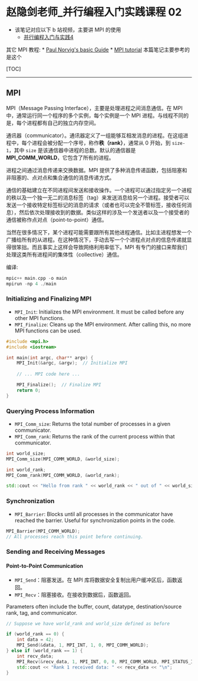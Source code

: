 # 赵隐剑老师_并行编程入门实践课程 02

* 该笔记对应以下 b 站视频，主要讲 MPI 的使用
	*  [并行编程入门与实践4](https://www.bilibili.com/video/BV1PQU2YvE8J/?spm_id_from=333.788.recommend_more_video.4&vd_source=b7bbd99721bfe117cc47d14c9f45af86)

其它 MPI 教程:
	* [Paul Norvig's basic Guide](https://www.paulnorvig.com/guides/using-mpi-with-c.html) 
	* [MPI tutorial](https://mpitutorial.com/tutorials/) 本篇笔记主要参考的是这个

[TOC]


---

## MPI

MPI（Message Passing Interface），主要是处理进程之间消息通信。在 MPI 中，通常运行同一个程序的多个实例，每个实例是一个 MPI 进程。与线程不同的是，每个进程都有自己的独立内存空间。

通讯器（communicator）。通讯器定义了一组能够互相发消息的进程。在这组进程中，每个进程会被分配一个序号，称作**秩（rank）**，通常从 0 开始，到 `size-1`，其中 `size` 是该通信器中进程的总数。默认的通信器是 **MPI_COMM_WORLD**，它包含了所有的进程。

进程之间通过消息传递来交换数据。MPI 提供了多种消息传递函数，包括阻塞和非阻塞的、点对点和集合通信的消息传递方式。

通信的基础建立在不同进程间发送和接收操作。一个进程可以通过指定另一个进程的秩以及一个独一无二的消息标签（tag）来发送消息给另一个进程。接受者可以发送一个接收特定标签标记的消息的请求（或者也可以完全不管标签，接收任何消息），然后依次处理接收到的数据。类似这样的涉及一个发送者以及一个接受者的通信被称作点对点（point-to-point）通信。

当然在很多情况下，某个进程可能需要跟所有其他进程通信。比如主进程想发一个广播给所有的从进程。在这种情况下，手动去写一个个进程点对点的信息传递就显得很笨拙。而且事实上这样会导致网络利用率低下。MPI 有专门的接口来帮我们处理这类所有进程间的集体性（collective）通信。

编译:

```cpp
mpic++ main.cpp -o main
mpirun -np 4 ./main
```

### Initializing and Finalizing MPI

-   `MPI_Init`: Initializes the MPI environment. It must be called before any other MPI functions.
-   `MPI_Finalize`: Cleans up the MPI environment. After calling this, no more MPI functions can be used.

```cpp
#include <mpi.h>
#include <iostream>

int main(int argc, char** argv) {
    MPI_Init(&argc, &argv);  // Initialize MPI
    
    // ... MPI code here ...

    MPI_Finalize();  // Finalize MPI
    return 0;
}
```


### Querying Process Information

-  `MPI_Comm_size`: Returns the total number of processes in a given communicator.
-   `MPI_Comm_rank`: Returns the rank of the current process within that communicator.

```cpp
int world_size;
MPI_Comm_size(MPI_COMM_WORLD, &world_size);

int world_rank;
MPI_Comm_rank(MPI_COMM_WORLD, &world_rank);

std::cout << "Hello from rank " << world_rank << " out of " << world_size << "!\n";
```


### Synchronization

* `MPI_Barrier`: Blocks until all processes in the communicator have reached the barrier. Useful for synchronization points in the code.

```cpp
MPI_Barrier(MPI_COMM_WORLD);
// All processes reach this point before continuing.
```

### Sending and Receiving Messages

#### Point-to-Point Communication

-   `MPI_Send`：阻塞发送。在 MPI 库将数据安全复制出用户缓冲区后，函数返回。
-   `MPI_Recv`：阻塞接收。在接收到数据后，函数返回。

Parameters often include the buffer, count, datatype, destination/source rank, tag, and communicator.

```cpp
// Suppose we have world_rank and world_size defined as before

if (world_rank == 0) {
    int data = 42;
    MPI_Send(&data, 1, MPI_INT, 1, 0, MPI_COMM_WORLD);
} else if (world_rank == 1) {
    int recv_data;
    MPI_Recv(&recv_data, 1, MPI_INT, 0, 0, MPI_COMM_WORLD, MPI_STATUS_IGNORE);
    std::cout << "Rank 1 received data: " << recv_data << "\n";
}
```
<!--stackedit_data:
eyJoaXN0b3J5IjpbLTY4NDQ0MzQ5OCwtMTc4MTE3NSwtMjA3Mz
MwNTYxLC0zMTQ0MDM2MjIsLTY0ODc3MzkwMiwtNzAyODgzODg5
LC0yODYwODY2NzQsLTE1NTk3MDkxNDgsNzYyNDQ4MjkwLDE3Nz
UyMDg3MTJdfQ==
-->